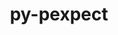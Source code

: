 ---
title: "py-pexpect"
layout: cache
categories: [package, develop]
meta: {"compilers": ["gcc@=11.1.0", "gcc@=11.4.0", "gcc@=9.4.0", "oneapi@=2024.2.1"], "num_specs": 61, "num_specs_by_stack": {"data-vis-sdk": 6, "e4s": 18, "e4s-neoverse-v2": 12, "e4s-neoverse_v1": 2, "e4s-oneapi": 21, "e4s-power": 2, "root": 61}, "oss": ["ubuntu20.04", "ubuntu22.04"], "platforms": ["linux"], "stacks": ["data-vis-sdk", "e4s", "e4s-neoverse-v2", "e4s-neoverse_v1", "e4s-oneapi", "e4s-power", "root"], "targets": ["neoverse_v1", "neoverse_v2", "ppc64le", "x86_64_v3"], "versions": ["4.9.0"]}
spec_details: [{"compiler": "gcc@=9.4.0", "hash": "ui5f55c5fdnasurdfuvf4xjsxrxlsfnh", "os": "ubuntu20.04", "platform": "linux", "size": "-", "stacks": ["e4s-power", "root"], "tarball": "https://binaries.spack.io/develop/build_cache/linux-ubuntu20.04-ppc64le/gcc-9.4.0/py-pexpect-4.9.0/linux-ubuntu20.04-ppc64le-gcc-9.4.0-py-pexpect-4.9.0-ui5f55c5fdnasurdfuvf4xjsxrxlsfnh.spack", "target": "ppc64le", "variants": ["build_system=python_pip"], "versions": ["4.9.0"]}, {"compiler": "gcc@=9.4.0", "hash": "harydjwhrtxz7chu4hq2smnv57si57fz", "os": "ubuntu20.04", "platform": "linux", "size": "-", "stacks": ["e4s-power", "root"], "tarball": "https://binaries.spack.io/develop/build_cache/linux-ubuntu20.04-ppc64le/gcc-9.4.0/py-pexpect-4.9.0/linux-ubuntu20.04-ppc64le-gcc-9.4.0-py-pexpect-4.9.0-harydjwhrtxz7chu4hq2smnv57si57fz.spack", "target": "ppc64le", "variants": ["build_system=python_pip"], "versions": ["4.9.0"]}, {"compiler": "gcc@=11.1.0", "hash": "cqopionbojvlyafpzwknwkwt3jxse26m", "os": "ubuntu20.04", "platform": "linux", "size": "-", "stacks": ["data-vis-sdk", "root"], "tarball": "https://binaries.spack.io/develop/build_cache/linux-ubuntu20.04-x86_64_v3/gcc-11.1.0/py-pexpect-4.9.0/linux-ubuntu20.04-x86_64_v3-gcc-11.1.0-py-pexpect-4.9.0-cqopionbojvlyafpzwknwkwt3jxse26m.spack", "target": "x86_64_v3", "variants": ["build_system=python_pip"], "versions": ["4.9.0"]}, {"compiler": "gcc@=11.1.0", "hash": "bvbam7jwgwk3zdoeq53v4kppkneeuo4b", "os": "ubuntu20.04", "platform": "linux", "size": "-", "stacks": ["data-vis-sdk", "root"], "tarball": "https://binaries.spack.io/develop/build_cache/linux-ubuntu20.04-x86_64_v3/gcc-11.1.0/py-pexpect-4.9.0/linux-ubuntu20.04-x86_64_v3-gcc-11.1.0-py-pexpect-4.9.0-bvbam7jwgwk3zdoeq53v4kppkneeuo4b.spack", "target": "x86_64_v3", "variants": ["build_system=python_pip"], "versions": ["4.9.0"]}, {"compiler": "gcc@=11.1.0", "hash": "idjvs6hldt4stv56k5s4n6jtws33hbeg", "os": "ubuntu20.04", "platform": "linux", "size": "-", "stacks": ["data-vis-sdk", "root"], "tarball": "https://binaries.spack.io/develop/build_cache/linux-ubuntu20.04-x86_64_v3/gcc-11.1.0/py-pexpect-4.9.0/linux-ubuntu20.04-x86_64_v3-gcc-11.1.0-py-pexpect-4.9.0-idjvs6hldt4stv56k5s4n6jtws33hbeg.spack", "target": "x86_64_v3", "variants": ["build_system=python_pip"], "versions": ["4.9.0"]}, {"compiler": "gcc@=11.1.0", "hash": "2dr7347jmgmsspjzltth4f5uqgknvfzc", "os": "ubuntu20.04", "platform": "linux", "size": "-", "stacks": ["data-vis-sdk", "root"], "tarball": "https://binaries.spack.io/develop/build_cache/linux-ubuntu20.04-x86_64_v3/gcc-11.1.0/py-pexpect-4.9.0/linux-ubuntu20.04-x86_64_v3-gcc-11.1.0-py-pexpect-4.9.0-2dr7347jmgmsspjzltth4f5uqgknvfzc.spack", "target": "x86_64_v3", "variants": ["build_system=python_pip"], "versions": ["4.9.0"]}, {"compiler": "gcc@=11.1.0", "hash": "awxhaxzk7ug3gw3lhwvyx3n3bmgoycxd", "os": "ubuntu20.04", "platform": "linux", "size": "-", "stacks": ["data-vis-sdk", "root"], "tarball": "https://binaries.spack.io/develop/build_cache/linux-ubuntu20.04-x86_64_v3/gcc-11.1.0/py-pexpect-4.9.0/linux-ubuntu20.04-x86_64_v3-gcc-11.1.0-py-pexpect-4.9.0-awxhaxzk7ug3gw3lhwvyx3n3bmgoycxd.spack", "target": "x86_64_v3", "variants": ["build_system=python_pip"], "versions": ["4.9.0"]}, {"compiler": "gcc@=11.1.0", "hash": "qmwko67lrg43473utphdaqpy3hijy74y", "os": "ubuntu20.04", "platform": "linux", "size": "-", "stacks": ["data-vis-sdk", "root"], "tarball": "https://binaries.spack.io/develop/build_cache/linux-ubuntu20.04-x86_64_v3/gcc-11.1.0/py-pexpect-4.9.0/linux-ubuntu20.04-x86_64_v3-gcc-11.1.0-py-pexpect-4.9.0-qmwko67lrg43473utphdaqpy3hijy74y.spack", "target": "x86_64_v3", "variants": ["build_system=python_pip"], "versions": ["4.9.0"]}, {"compiler": "gcc@=11.4.0", "hash": "2y6owctiygrk57sypmvalcwbs6yc3tad", "os": "ubuntu22.04", "platform": "linux", "size": "-", "stacks": ["e4s-neoverse_v1", "root"], "tarball": "https://binaries.spack.io/develop/build_cache/linux-ubuntu22.04-neoverse_v1/gcc-11.4.0/py-pexpect-4.9.0/linux-ubuntu22.04-neoverse_v1-gcc-11.4.0-py-pexpect-4.9.0-2y6owctiygrk57sypmvalcwbs6yc3tad.spack", "target": "neoverse_v1", "variants": ["build_system=python_pip"], "versions": ["4.9.0"]}, {"compiler": "gcc@=11.4.0", "hash": "ckq6j7rpyq76gvqvzuepadfhu7azr5a7", "os": "ubuntu22.04", "platform": "linux", "size": "-", "stacks": ["e4s-neoverse_v1", "root"], "tarball": "https://binaries.spack.io/develop/build_cache/linux-ubuntu22.04-neoverse_v1/gcc-11.4.0/py-pexpect-4.9.0/linux-ubuntu22.04-neoverse_v1-gcc-11.4.0-py-pexpect-4.9.0-ckq6j7rpyq76gvqvzuepadfhu7azr5a7.spack", "target": "neoverse_v1", "variants": ["build_system=python_pip"], "versions": ["4.9.0"]}, {"compiler": "gcc@=11.4.0", "hash": "4krwt5taqe2eary3v7kzw2enk4n4qjqy", "os": "ubuntu22.04", "platform": "linux", "size": "-", "stacks": ["e4s-neoverse-v2", "root"], "tarball": "https://binaries.spack.io/develop/build_cache/linux-ubuntu22.04-neoverse_v2/gcc-11.4.0/py-pexpect-4.9.0/linux-ubuntu22.04-neoverse_v2-gcc-11.4.0-py-pexpect-4.9.0-4krwt5taqe2eary3v7kzw2enk4n4qjqy.spack", "target": "neoverse_v2", "variants": ["build_system=python_pip"], "versions": ["4.9.0"]}, {"compiler": "gcc@=11.4.0", "hash": "2xrg5kqcyqbq26bvh7em3avuvyy6f6kk", "os": "ubuntu22.04", "platform": "linux", "size": "-", "stacks": ["e4s-neoverse-v2", "root"], "tarball": "https://binaries.spack.io/develop/build_cache/linux-ubuntu22.04-neoverse_v2/gcc-11.4.0/py-pexpect-4.9.0/linux-ubuntu22.04-neoverse_v2-gcc-11.4.0-py-pexpect-4.9.0-2xrg5kqcyqbq26bvh7em3avuvyy6f6kk.spack", "target": "neoverse_v2", "variants": ["build_system=python_pip"], "versions": ["4.9.0"]}, {"compiler": "gcc@=11.4.0", "hash": "2fzmfvnccd2aqzx3fheksk3m2d2tapkm", "os": "ubuntu22.04", "platform": "linux", "size": "-", "stacks": ["e4s-neoverse-v2", "root"], "tarball": "https://binaries.spack.io/develop/build_cache/linux-ubuntu22.04-neoverse_v2/gcc-11.4.0/py-pexpect-4.9.0/linux-ubuntu22.04-neoverse_v2-gcc-11.4.0-py-pexpect-4.9.0-2fzmfvnccd2aqzx3fheksk3m2d2tapkm.spack", "target": "neoverse_v2", "variants": ["build_system=python_pip"], "versions": ["4.9.0"]}, {"compiler": "gcc@=11.4.0", "hash": "j5rlf7qkicsfdvmrwrbqpn2pei2tkf7r", "os": "ubuntu22.04", "platform": "linux", "size": "-", "stacks": ["e4s-neoverse-v2", "root"], "tarball": "https://binaries.spack.io/develop/build_cache/linux-ubuntu22.04-neoverse_v2/gcc-11.4.0/py-pexpect-4.9.0/linux-ubuntu22.04-neoverse_v2-gcc-11.4.0-py-pexpect-4.9.0-j5rlf7qkicsfdvmrwrbqpn2pei2tkf7r.spack", "target": "neoverse_v2", "variants": ["build_system=python_pip"], "versions": ["4.9.0"]}, {"compiler": "gcc@=11.4.0", "hash": "qgka4iqy6zvnnpv6du6xd5xkdp3udjmn", "os": "ubuntu22.04", "platform": "linux", "size": "-", "stacks": ["e4s-neoverse-v2", "root"], "tarball": "https://binaries.spack.io/develop/build_cache/linux-ubuntu22.04-neoverse_v2/gcc-11.4.0/py-pexpect-4.9.0/linux-ubuntu22.04-neoverse_v2-gcc-11.4.0-py-pexpect-4.9.0-qgka4iqy6zvnnpv6du6xd5xkdp3udjmn.spack", "target": "neoverse_v2", "variants": ["build_system=python_pip"], "versions": ["4.9.0"]}, {"compiler": "gcc@=11.4.0", "hash": "qlidzudqteq4p2hpd3ufji5m7srszbw5", "os": "ubuntu22.04", "platform": "linux", "size": "-", "stacks": ["e4s-neoverse-v2", "root"], "tarball": "https://binaries.spack.io/develop/build_cache/linux-ubuntu22.04-neoverse_v2/gcc-11.4.0/py-pexpect-4.9.0/linux-ubuntu22.04-neoverse_v2-gcc-11.4.0-py-pexpect-4.9.0-qlidzudqteq4p2hpd3ufji5m7srszbw5.spack", "target": "neoverse_v2", "variants": ["build_system=python_pip"], "versions": ["4.9.0"]}, {"compiler": "gcc@=11.4.0", "hash": "u6gyk4kb3hxdfezzbu5vowgnmna56pkm", "os": "ubuntu22.04", "platform": "linux", "size": "-", "stacks": ["e4s-neoverse-v2", "root"], "tarball": "https://binaries.spack.io/develop/build_cache/linux-ubuntu22.04-neoverse_v2/gcc-11.4.0/py-pexpect-4.9.0/linux-ubuntu22.04-neoverse_v2-gcc-11.4.0-py-pexpect-4.9.0-u6gyk4kb3hxdfezzbu5vowgnmna56pkm.spack", "target": "neoverse_v2", "variants": ["build_system=python_pip"], "versions": ["4.9.0"]}, {"compiler": "gcc@=11.4.0", "hash": "jix2onv732isbumhl4wsun4uupfvrxvh", "os": "ubuntu22.04", "platform": "linux", "size": "-", "stacks": ["e4s-neoverse-v2", "root"], "tarball": "https://binaries.spack.io/develop/build_cache/linux-ubuntu22.04-neoverse_v2/gcc-11.4.0/py-pexpect-4.9.0/linux-ubuntu22.04-neoverse_v2-gcc-11.4.0-py-pexpect-4.9.0-jix2onv732isbumhl4wsun4uupfvrxvh.spack", "target": "neoverse_v2", "variants": ["build_system=python_pip"], "versions": ["4.9.0"]}, {"compiler": "gcc@=11.4.0", "hash": "54furvnd57tsmssjy3wuji2l6ky4nidf", "os": "ubuntu22.04", "platform": "linux", "size": "-", "stacks": ["e4s-neoverse-v2", "root"], "tarball": "https://binaries.spack.io/develop/build_cache/linux-ubuntu22.04-neoverse_v2/gcc-11.4.0/py-pexpect-4.9.0/linux-ubuntu22.04-neoverse_v2-gcc-11.4.0-py-pexpect-4.9.0-54furvnd57tsmssjy3wuji2l6ky4nidf.spack", "target": "neoverse_v2", "variants": ["build_system=python_pip"], "versions": ["4.9.0"]}, {"compiler": "gcc@=11.4.0", "hash": "wucvigdpt6eimttgrpczxfd6bbdrrulq", "os": "ubuntu22.04", "platform": "linux", "size": "-", "stacks": ["e4s-neoverse-v2", "root"], "tarball": "https://binaries.spack.io/develop/build_cache/linux-ubuntu22.04-neoverse_v2/gcc-11.4.0/py-pexpect-4.9.0/linux-ubuntu22.04-neoverse_v2-gcc-11.4.0-py-pexpect-4.9.0-wucvigdpt6eimttgrpczxfd6bbdrrulq.spack", "target": "neoverse_v2", "variants": ["build_system=python_pip"], "versions": ["4.9.0"]}, {"compiler": "gcc@=11.4.0", "hash": "g67f5xwgi2j3nlvz66d6go2gugz4d55m", "os": "ubuntu22.04", "platform": "linux", "size": "-", "stacks": ["e4s-neoverse-v2", "root"], "tarball": "https://binaries.spack.io/develop/build_cache/linux-ubuntu22.04-neoverse_v2/gcc-11.4.0/py-pexpect-4.9.0/linux-ubuntu22.04-neoverse_v2-gcc-11.4.0-py-pexpect-4.9.0-g67f5xwgi2j3nlvz66d6go2gugz4d55m.spack", "target": "neoverse_v2", "variants": ["build_system=python_pip"], "versions": ["4.9.0"]}, {"compiler": "gcc@=11.4.0", "hash": "23y37gzv43twbb6eqi3ravof5s2q2igm", "os": "ubuntu22.04", "platform": "linux", "size": "-", "stacks": ["e4s-neoverse-v2", "root"], "tarball": "https://binaries.spack.io/develop/build_cache/linux-ubuntu22.04-neoverse_v2/gcc-11.4.0/py-pexpect-4.9.0/linux-ubuntu22.04-neoverse_v2-gcc-11.4.0-py-pexpect-4.9.0-23y37gzv43twbb6eqi3ravof5s2q2igm.spack", "target": "neoverse_v2", "variants": ["build_system=python_pip"], "versions": ["4.9.0"]}, {"compiler": "gcc@=11.4.0", "hash": "cakv464gsbzaggzr4t5jzzsz7wsq47rq", "os": "ubuntu22.04", "platform": "linux", "size": "-", "stacks": ["e4s", "root"], "tarball": "https://binaries.spack.io/develop/build_cache/linux-ubuntu22.04-x86_64_v3/gcc-11.4.0/py-pexpect-4.9.0/linux-ubuntu22.04-x86_64_v3-gcc-11.4.0-py-pexpect-4.9.0-cakv464gsbzaggzr4t5jzzsz7wsq47rq.spack", "target": "x86_64_v3", "variants": ["build_system=python_pip"], "versions": ["4.9.0"]}, {"compiler": "gcc@=11.4.0", "hash": "7fb47wlvz22rtlzppfyrnxs7xtsp445d", "os": "ubuntu22.04", "platform": "linux", "size": "-", "stacks": ["e4s", "root"], "tarball": "https://binaries.spack.io/develop/build_cache/linux-ubuntu22.04-x86_64_v3/gcc-11.4.0/py-pexpect-4.9.0/linux-ubuntu22.04-x86_64_v3-gcc-11.4.0-py-pexpect-4.9.0-7fb47wlvz22rtlzppfyrnxs7xtsp445d.spack", "target": "x86_64_v3", "variants": ["build_system=python_pip"], "versions": ["4.9.0"]}, {"compiler": "gcc@=11.4.0", "hash": "vrxirzrwbo3c2dqwki3higl2a33psjpq", "os": "ubuntu22.04", "platform": "linux", "size": "-", "stacks": ["e4s", "root"], "tarball": "https://binaries.spack.io/develop/build_cache/linux-ubuntu22.04-x86_64_v3/gcc-11.4.0/py-pexpect-4.9.0/linux-ubuntu22.04-x86_64_v3-gcc-11.4.0-py-pexpect-4.9.0-vrxirzrwbo3c2dqwki3higl2a33psjpq.spack", "target": "x86_64_v3", "variants": ["build_system=python_pip"], "versions": ["4.9.0"]}, {"compiler": "gcc@=11.4.0", "hash": "gj2z6lq3xao2fve65pvwpi6jby3q4he4", "os": "ubuntu22.04", "platform": "linux", "size": "-", "stacks": ["e4s", "root"], "tarball": "https://binaries.spack.io/develop/build_cache/linux-ubuntu22.04-x86_64_v3/gcc-11.4.0/py-pexpect-4.9.0/linux-ubuntu22.04-x86_64_v3-gcc-11.4.0-py-pexpect-4.9.0-gj2z6lq3xao2fve65pvwpi6jby3q4he4.spack", "target": "x86_64_v3", "variants": ["build_system=python_pip"], "versions": ["4.9.0"]}, {"compiler": "gcc@=11.4.0", "hash": "qfjlm4sjseyqifgyqfkecdsdee3ibrgi", "os": "ubuntu22.04", "platform": "linux", "size": "-", "stacks": ["e4s", "root"], "tarball": "https://binaries.spack.io/develop/build_cache/linux-ubuntu22.04-x86_64_v3/gcc-11.4.0/py-pexpect-4.9.0/linux-ubuntu22.04-x86_64_v3-gcc-11.4.0-py-pexpect-4.9.0-qfjlm4sjseyqifgyqfkecdsdee3ibrgi.spack", "target": "x86_64_v3", "variants": ["build_system=python_pip"], "versions": ["4.9.0"]}, {"compiler": "gcc@=11.4.0", "hash": "4f65gmzblpaut3mbhl2s2lodnxdfn7ob", "os": "ubuntu22.04", "platform": "linux", "size": "-", "stacks": ["e4s", "root"], "tarball": "https://binaries.spack.io/develop/build_cache/linux-ubuntu22.04-x86_64_v3/gcc-11.4.0/py-pexpect-4.9.0/linux-ubuntu22.04-x86_64_v3-gcc-11.4.0-py-pexpect-4.9.0-4f65gmzblpaut3mbhl2s2lodnxdfn7ob.spack", "target": "x86_64_v3", "variants": ["build_system=python_pip"], "versions": ["4.9.0"]}, {"compiler": "gcc@=11.4.0", "hash": "fiwqagovjo2yuaksc2qp6lab7oh62f63", "os": "ubuntu22.04", "platform": "linux", "size": "-", "stacks": ["e4s", "root"], "tarball": "https://binaries.spack.io/develop/build_cache/linux-ubuntu22.04-x86_64_v3/gcc-11.4.0/py-pexpect-4.9.0/linux-ubuntu22.04-x86_64_v3-gcc-11.4.0-py-pexpect-4.9.0-fiwqagovjo2yuaksc2qp6lab7oh62f63.spack", "target": "x86_64_v3", "variants": ["build_system=python_pip"], "versions": ["4.9.0"]}, {"compiler": "gcc@=11.4.0", "hash": "2jxnhrydpjr4dh2fxwvnwu5pluq2ejkb", "os": "ubuntu22.04", "platform": "linux", "size": "-", "stacks": ["e4s", "root"], "tarball": "https://binaries.spack.io/develop/build_cache/linux-ubuntu22.04-x86_64_v3/gcc-11.4.0/py-pexpect-4.9.0/linux-ubuntu22.04-x86_64_v3-gcc-11.4.0-py-pexpect-4.9.0-2jxnhrydpjr4dh2fxwvnwu5pluq2ejkb.spack", "target": "x86_64_v3", "variants": ["build_system=python_pip"], "versions": ["4.9.0"]}, {"compiler": "gcc@=11.4.0", "hash": "xt4zkytg6jloidk4klyvn4js7rgp7ny4", "os": "ubuntu22.04", "platform": "linux", "size": "-", "stacks": ["e4s", "root"], "tarball": "https://binaries.spack.io/develop/build_cache/linux-ubuntu22.04-x86_64_v3/gcc-11.4.0/py-pexpect-4.9.0/linux-ubuntu22.04-x86_64_v3-gcc-11.4.0-py-pexpect-4.9.0-xt4zkytg6jloidk4klyvn4js7rgp7ny4.spack", "target": "x86_64_v3", "variants": ["build_system=python_pip"], "versions": ["4.9.0"]}, {"compiler": "gcc@=11.4.0", "hash": "4ikab65zrsxncb2c6gomxssrkdymsxda", "os": "ubuntu22.04", "platform": "linux", "size": "-", "stacks": ["e4s", "root"], "tarball": "https://binaries.spack.io/develop/build_cache/linux-ubuntu22.04-x86_64_v3/gcc-11.4.0/py-pexpect-4.9.0/linux-ubuntu22.04-x86_64_v3-gcc-11.4.0-py-pexpect-4.9.0-4ikab65zrsxncb2c6gomxssrkdymsxda.spack", "target": "x86_64_v3", "variants": ["build_system=python_pip"], "versions": ["4.9.0"]}, {"compiler": "gcc@=11.4.0", "hash": "cu4eiizb4obiqotsd45yfo3wfs6rx34o", "os": "ubuntu22.04", "platform": "linux", "size": "-", "stacks": ["e4s", "root"], "tarball": "https://binaries.spack.io/develop/build_cache/linux-ubuntu22.04-x86_64_v3/gcc-11.4.0/py-pexpect-4.9.0/linux-ubuntu22.04-x86_64_v3-gcc-11.4.0-py-pexpect-4.9.0-cu4eiizb4obiqotsd45yfo3wfs6rx34o.spack", "target": "x86_64_v3", "variants": ["build_system=python_pip"], "versions": ["4.9.0"]}, {"compiler": "gcc@=11.4.0", "hash": "2rg5yucffhxxbyo7lg2ayw3qdptxuuej", "os": "ubuntu22.04", "platform": "linux", "size": "-", "stacks": ["e4s", "root"], "tarball": "https://binaries.spack.io/develop/build_cache/linux-ubuntu22.04-x86_64_v3/gcc-11.4.0/py-pexpect-4.9.0/linux-ubuntu22.04-x86_64_v3-gcc-11.4.0-py-pexpect-4.9.0-2rg5yucffhxxbyo7lg2ayw3qdptxuuej.spack", "target": "x86_64_v3", "variants": ["build_system=python_pip"], "versions": ["4.9.0"]}, {"compiler": "gcc@=11.4.0", "hash": "ggy2pt6lrz644uxty5hlwevrts35tf2n", "os": "ubuntu22.04", "platform": "linux", "size": "-", "stacks": ["e4s", "root"], "tarball": "https://binaries.spack.io/develop/build_cache/linux-ubuntu22.04-x86_64_v3/gcc-11.4.0/py-pexpect-4.9.0/linux-ubuntu22.04-x86_64_v3-gcc-11.4.0-py-pexpect-4.9.0-ggy2pt6lrz644uxty5hlwevrts35tf2n.spack", "target": "x86_64_v3", "variants": ["build_system=python_pip"], "versions": ["4.9.0"]}, {"compiler": "gcc@=11.4.0", "hash": "w2vd7bd7e4hwm22it5hjqlg6z53a27gv", "os": "ubuntu22.04", "platform": "linux", "size": "-", "stacks": ["e4s", "root"], "tarball": "https://binaries.spack.io/develop/build_cache/linux-ubuntu22.04-x86_64_v3/gcc-11.4.0/py-pexpect-4.9.0/linux-ubuntu22.04-x86_64_v3-gcc-11.4.0-py-pexpect-4.9.0-w2vd7bd7e4hwm22it5hjqlg6z53a27gv.spack", "target": "x86_64_v3", "variants": ["build_system=python_pip"], "versions": ["4.9.0"]}, {"compiler": "gcc@=11.4.0", "hash": "sefe3nne5cgsyslnfk33kdil464yfr6g", "os": "ubuntu22.04", "platform": "linux", "size": "-", "stacks": ["e4s", "root"], "tarball": "https://binaries.spack.io/develop/build_cache/linux-ubuntu22.04-x86_64_v3/gcc-11.4.0/py-pexpect-4.9.0/linux-ubuntu22.04-x86_64_v3-gcc-11.4.0-py-pexpect-4.9.0-sefe3nne5cgsyslnfk33kdil464yfr6g.spack", "target": "x86_64_v3", "variants": ["build_system=python_pip"], "versions": ["4.9.0"]}, {"compiler": "gcc@=11.4.0", "hash": "drwctxwwsxijgpwplb7kylffgj7s7awx", "os": "ubuntu22.04", "platform": "linux", "size": "-", "stacks": ["e4s", "root"], "tarball": "https://binaries.spack.io/develop/build_cache/linux-ubuntu22.04-x86_64_v3/gcc-11.4.0/py-pexpect-4.9.0/linux-ubuntu22.04-x86_64_v3-gcc-11.4.0-py-pexpect-4.9.0-drwctxwwsxijgpwplb7kylffgj7s7awx.spack", "target": "x86_64_v3", "variants": ["build_system=python_pip"], "versions": ["4.9.0"]}, {"compiler": "gcc@=11.4.0", "hash": "rlexvn5bpt7yimixed7ym4zvnpqhbapc", "os": "ubuntu22.04", "platform": "linux", "size": "-", "stacks": ["e4s", "root"], "tarball": "https://binaries.spack.io/develop/build_cache/linux-ubuntu22.04-x86_64_v3/gcc-11.4.0/py-pexpect-4.9.0/linux-ubuntu22.04-x86_64_v3-gcc-11.4.0-py-pexpect-4.9.0-rlexvn5bpt7yimixed7ym4zvnpqhbapc.spack", "target": "x86_64_v3", "variants": ["build_system=python_pip"], "versions": ["4.9.0"]}, {"compiler": "gcc@=11.4.0", "hash": "sb7auua6cezjnauom4a53sllfz33eyzf", "os": "ubuntu22.04", "platform": "linux", "size": "-", "stacks": ["e4s", "root"], "tarball": "https://binaries.spack.io/develop/build_cache/linux-ubuntu22.04-x86_64_v3/gcc-11.4.0/py-pexpect-4.9.0/linux-ubuntu22.04-x86_64_v3-gcc-11.4.0-py-pexpect-4.9.0-sb7auua6cezjnauom4a53sllfz33eyzf.spack", "target": "x86_64_v3", "variants": ["build_system=python_pip"], "versions": ["4.9.0"]}, {"compiler": "oneapi@=2024.2.1", "hash": "ixq7qn3ig65h43xdkzb5j65w7e343g5v", "os": "ubuntu22.04", "platform": "linux", "size": "-", "stacks": ["e4s-oneapi", "root"], "tarball": "https://binaries.spack.io/develop/build_cache/linux-ubuntu22.04-x86_64_v3/oneapi-2024.2.1/py-pexpect-4.9.0/linux-ubuntu22.04-x86_64_v3-oneapi-2024.2.1-py-pexpect-4.9.0-ixq7qn3ig65h43xdkzb5j65w7e343g5v.spack", "target": "x86_64_v3", "variants": ["build_system=python_pip"], "versions": ["4.9.0"]}, {"compiler": "oneapi@=2024.2.1", "hash": "lze255rl3asruxmy7rkeax2yxlpelzol", "os": "ubuntu22.04", "platform": "linux", "size": "-", "stacks": ["e4s-oneapi", "root"], "tarball": "https://binaries.spack.io/develop/build_cache/linux-ubuntu22.04-x86_64_v3/oneapi-2024.2.1/py-pexpect-4.9.0/linux-ubuntu22.04-x86_64_v3-oneapi-2024.2.1-py-pexpect-4.9.0-lze255rl3asruxmy7rkeax2yxlpelzol.spack", "target": "x86_64_v3", "variants": ["build_system=python_pip"], "versions": ["4.9.0"]}, {"compiler": "oneapi@=2024.2.1", "hash": "jzol5okw6zisyxx5i5twkbzyah6tgfc5", "os": "ubuntu22.04", "platform": "linux", "size": "-", "stacks": ["e4s-oneapi", "root"], "tarball": "https://binaries.spack.io/develop/build_cache/linux-ubuntu22.04-x86_64_v3/oneapi-2024.2.1/py-pexpect-4.9.0/linux-ubuntu22.04-x86_64_v3-oneapi-2024.2.1-py-pexpect-4.9.0-jzol5okw6zisyxx5i5twkbzyah6tgfc5.spack", "target": "x86_64_v3", "variants": ["build_system=python_pip"], "versions": ["4.9.0"]}, {"compiler": "oneapi@=2024.2.1", "hash": "rhrwyfbhine4i5u3rqttrfazntkbzpnt", "os": "ubuntu22.04", "platform": "linux", "size": "-", "stacks": ["e4s-oneapi", "root"], "tarball": "https://binaries.spack.io/develop/build_cache/linux-ubuntu22.04-x86_64_v3/oneapi-2024.2.1/py-pexpect-4.9.0/linux-ubuntu22.04-x86_64_v3-oneapi-2024.2.1-py-pexpect-4.9.0-rhrwyfbhine4i5u3rqttrfazntkbzpnt.spack", "target": "x86_64_v3", "variants": ["build_system=python_pip"], "versions": ["4.9.0"]}, {"compiler": "oneapi@=2024.2.1", "hash": "ap42dmzmadnafdfsjm5pghdwqvl64gd5", "os": "ubuntu22.04", "platform": "linux", "size": "-", "stacks": ["e4s-oneapi", "root"], "tarball": "https://binaries.spack.io/develop/build_cache/linux-ubuntu22.04-x86_64_v3/oneapi-2024.2.1/py-pexpect-4.9.0/linux-ubuntu22.04-x86_64_v3-oneapi-2024.2.1-py-pexpect-4.9.0-ap42dmzmadnafdfsjm5pghdwqvl64gd5.spack", "target": "x86_64_v3", "variants": ["build_system=python_pip"], "versions": ["4.9.0"]}, {"compiler": "oneapi@=2024.2.1", "hash": "xuxzlvv5mg43mgj7z74wql6imuggtvhb", "os": "ubuntu22.04", "platform": "linux", "size": "-", "stacks": ["e4s-oneapi", "root"], "tarball": "https://binaries.spack.io/develop/build_cache/linux-ubuntu22.04-x86_64_v3/oneapi-2024.2.1/py-pexpect-4.9.0/linux-ubuntu22.04-x86_64_v3-oneapi-2024.2.1-py-pexpect-4.9.0-xuxzlvv5mg43mgj7z74wql6imuggtvhb.spack", "target": "x86_64_v3", "variants": ["build_system=python_pip"], "versions": ["4.9.0"]}, {"compiler": "oneapi@=2024.2.1", "hash": "gwfgnotzeqbipq6u63mfawvq5xwmtly6", "os": "ubuntu22.04", "platform": "linux", "size": "-", "stacks": ["e4s-oneapi", "root"], "tarball": "https://binaries.spack.io/develop/build_cache/linux-ubuntu22.04-x86_64_v3/oneapi-2024.2.1/py-pexpect-4.9.0/linux-ubuntu22.04-x86_64_v3-oneapi-2024.2.1-py-pexpect-4.9.0-gwfgnotzeqbipq6u63mfawvq5xwmtly6.spack", "target": "x86_64_v3", "variants": ["build_system=python_pip"], "versions": ["4.9.0"]}, {"compiler": "oneapi@=2024.2.1", "hash": "7ck3b6e6ntkfr5m2xxtl2y4ryhuluyxo", "os": "ubuntu22.04", "platform": "linux", "size": "-", "stacks": ["e4s-oneapi", "root"], "tarball": "https://binaries.spack.io/develop/build_cache/linux-ubuntu22.04-x86_64_v3/oneapi-2024.2.1/py-pexpect-4.9.0/linux-ubuntu22.04-x86_64_v3-oneapi-2024.2.1-py-pexpect-4.9.0-7ck3b6e6ntkfr5m2xxtl2y4ryhuluyxo.spack", "target": "x86_64_v3", "variants": ["build_system=python_pip"], "versions": ["4.9.0"]}, {"compiler": "oneapi@=2024.2.1", "hash": "jvhkoecnfonvug5s2hhpptu77j4sr2vi", "os": "ubuntu22.04", "platform": "linux", "size": "-", "stacks": ["e4s-oneapi", "root"], "tarball": "https://binaries.spack.io/develop/build_cache/linux-ubuntu22.04-x86_64_v3/oneapi-2024.2.1/py-pexpect-4.9.0/linux-ubuntu22.04-x86_64_v3-oneapi-2024.2.1-py-pexpect-4.9.0-jvhkoecnfonvug5s2hhpptu77j4sr2vi.spack", "target": "x86_64_v3", "variants": ["build_system=python_pip"], "versions": ["4.9.0"]}, {"compiler": "oneapi@=2024.2.1", "hash": "ag7osxqlb5imsjn5vusnhclcseroa2lh", "os": "ubuntu22.04", "platform": "linux", "size": "-", "stacks": ["e4s-oneapi", "root"], "tarball": "https://binaries.spack.io/develop/build_cache/linux-ubuntu22.04-x86_64_v3/oneapi-2024.2.1/py-pexpect-4.9.0/linux-ubuntu22.04-x86_64_v3-oneapi-2024.2.1-py-pexpect-4.9.0-ag7osxqlb5imsjn5vusnhclcseroa2lh.spack", "target": "x86_64_v3", "variants": ["build_system=python_pip"], "versions": ["4.9.0"]}, {"compiler": "oneapi@=2024.2.1", "hash": "e4drssdwxqnqlfz3wacoiu6cy7khmuaf", "os": "ubuntu22.04", "platform": "linux", "size": "-", "stacks": ["e4s-oneapi", "root"], "tarball": "https://binaries.spack.io/develop/build_cache/linux-ubuntu22.04-x86_64_v3/oneapi-2024.2.1/py-pexpect-4.9.0/linux-ubuntu22.04-x86_64_v3-oneapi-2024.2.1-py-pexpect-4.9.0-e4drssdwxqnqlfz3wacoiu6cy7khmuaf.spack", "target": "x86_64_v3", "variants": ["build_system=python_pip"], "versions": ["4.9.0"]}, {"compiler": "oneapi@=2024.2.1", "hash": "gufccqakqlqmiecjnl2pvfbpmm4pzysp", "os": "ubuntu22.04", "platform": "linux", "size": "-", "stacks": ["e4s-oneapi", "root"], "tarball": "https://binaries.spack.io/develop/build_cache/linux-ubuntu22.04-x86_64_v3/oneapi-2024.2.1/py-pexpect-4.9.0/linux-ubuntu22.04-x86_64_v3-oneapi-2024.2.1-py-pexpect-4.9.0-gufccqakqlqmiecjnl2pvfbpmm4pzysp.spack", "target": "x86_64_v3", "variants": ["build_system=python_pip"], "versions": ["4.9.0"]}, {"compiler": "oneapi@=2024.2.1", "hash": "aacfaxa2xfn7jawafz2fpogsktxznhbj", "os": "ubuntu22.04", "platform": "linux", "size": "-", "stacks": ["e4s-oneapi", "root"], "tarball": "https://binaries.spack.io/develop/build_cache/linux-ubuntu22.04-x86_64_v3/oneapi-2024.2.1/py-pexpect-4.9.0/linux-ubuntu22.04-x86_64_v3-oneapi-2024.2.1-py-pexpect-4.9.0-aacfaxa2xfn7jawafz2fpogsktxznhbj.spack", "target": "x86_64_v3", "variants": ["build_system=python_pip"], "versions": ["4.9.0"]}, {"compiler": "oneapi@=2024.2.1", "hash": "i5us727ubr4ksdqezum2yuvax3brejeb", "os": "ubuntu22.04", "platform": "linux", "size": "-", "stacks": ["e4s-oneapi", "root"], "tarball": "https://binaries.spack.io/develop/build_cache/linux-ubuntu22.04-x86_64_v3/oneapi-2024.2.1/py-pexpect-4.9.0/linux-ubuntu22.04-x86_64_v3-oneapi-2024.2.1-py-pexpect-4.9.0-i5us727ubr4ksdqezum2yuvax3brejeb.spack", "target": "x86_64_v3", "variants": ["build_system=python_pip"], "versions": ["4.9.0"]}, {"compiler": "oneapi@=2024.2.1", "hash": "6d2fmj3fwlqa3kq3cgkuydc3yorsgiqj", "os": "ubuntu22.04", "platform": "linux", "size": "-", "stacks": ["e4s-oneapi", "root"], "tarball": "https://binaries.spack.io/develop/build_cache/linux-ubuntu22.04-x86_64_v3/oneapi-2024.2.1/py-pexpect-4.9.0/linux-ubuntu22.04-x86_64_v3-oneapi-2024.2.1-py-pexpect-4.9.0-6d2fmj3fwlqa3kq3cgkuydc3yorsgiqj.spack", "target": "x86_64_v3", "variants": ["build_system=python_pip"], "versions": ["4.9.0"]}, {"compiler": "oneapi@=2024.2.1", "hash": "xpogwctznxgxjneth5wl2p7icjda5oj4", "os": "ubuntu22.04", "platform": "linux", "size": "-", "stacks": ["e4s-oneapi", "root"], "tarball": "https://binaries.spack.io/develop/build_cache/linux-ubuntu22.04-x86_64_v3/oneapi-2024.2.1/py-pexpect-4.9.0/linux-ubuntu22.04-x86_64_v3-oneapi-2024.2.1-py-pexpect-4.9.0-xpogwctznxgxjneth5wl2p7icjda5oj4.spack", "target": "x86_64_v3", "variants": ["build_system=python_pip"], "versions": ["4.9.0"]}, {"compiler": "oneapi@=2024.2.1", "hash": "ugjykuq4byx2cpno4ih5jpurixi4cl5p", "os": "ubuntu22.04", "platform": "linux", "size": "-", "stacks": ["e4s-oneapi", "root"], "tarball": "https://binaries.spack.io/develop/build_cache/linux-ubuntu22.04-x86_64_v3/oneapi-2024.2.1/py-pexpect-4.9.0/linux-ubuntu22.04-x86_64_v3-oneapi-2024.2.1-py-pexpect-4.9.0-ugjykuq4byx2cpno4ih5jpurixi4cl5p.spack", "target": "x86_64_v3", "variants": ["build_system=python_pip"], "versions": ["4.9.0"]}, {"compiler": "oneapi@=2024.2.1", "hash": "w57i2a5wssled7yws7d7qozi5zj6dm7s", "os": "ubuntu22.04", "platform": "linux", "size": "-", "stacks": ["e4s-oneapi", "root"], "tarball": "https://binaries.spack.io/develop/build_cache/linux-ubuntu22.04-x86_64_v3/oneapi-2024.2.1/py-pexpect-4.9.0/linux-ubuntu22.04-x86_64_v3-oneapi-2024.2.1-py-pexpect-4.9.0-w57i2a5wssled7yws7d7qozi5zj6dm7s.spack", "target": "x86_64_v3", "variants": ["build_system=python_pip"], "versions": ["4.9.0"]}, {"compiler": "oneapi@=2024.2.1", "hash": "wuzoxmfwfqyvew5otqambz6cjwaub3cv", "os": "ubuntu22.04", "platform": "linux", "size": "-", "stacks": ["e4s-oneapi", "root"], "tarball": "https://binaries.spack.io/develop/build_cache/linux-ubuntu22.04-x86_64_v3/oneapi-2024.2.1/py-pexpect-4.9.0/linux-ubuntu22.04-x86_64_v3-oneapi-2024.2.1-py-pexpect-4.9.0-wuzoxmfwfqyvew5otqambz6cjwaub3cv.spack", "target": "x86_64_v3", "variants": ["build_system=python_pip"], "versions": ["4.9.0"]}, {"compiler": "oneapi@=2024.2.1", "hash": "j6hvsdykdmpucgb6uwshrykanmac6ino", "os": "ubuntu22.04", "platform": "linux", "size": "-", "stacks": ["e4s-oneapi", "root"], "tarball": "https://binaries.spack.io/develop/build_cache/linux-ubuntu22.04-x86_64_v3/oneapi-2024.2.1/py-pexpect-4.9.0/linux-ubuntu22.04-x86_64_v3-oneapi-2024.2.1-py-pexpect-4.9.0-j6hvsdykdmpucgb6uwshrykanmac6ino.spack", "target": "x86_64_v3", "variants": ["build_system=python_pip"], "versions": ["4.9.0"]}, {"compiler": "oneapi@=2024.2.1", "hash": "trdjbnfq7tmlihlfxmbmmhqqlq43uxfp", "os": "ubuntu22.04", "platform": "linux", "size": "-", "stacks": ["e4s-oneapi", "root"], "tarball": "https://binaries.spack.io/develop/build_cache/linux-ubuntu22.04-x86_64_v3/oneapi-2024.2.1/py-pexpect-4.9.0/linux-ubuntu22.04-x86_64_v3-oneapi-2024.2.1-py-pexpect-4.9.0-trdjbnfq7tmlihlfxmbmmhqqlq43uxfp.spack", "target": "x86_64_v3", "variants": ["build_system=python_pip"], "versions": ["4.9.0"]}]
---